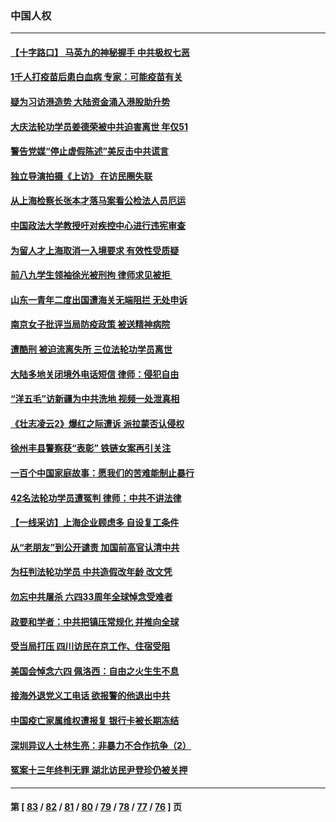 ### 中国人权
---
#### [【十字路口】 马英九的神秘握手 中共极权七恶](../../pages/ncid278/n13756688.md) 
#### [1千人打疫苗后患白血病 专家：可能疫苗有关](../../pages/ncid278/n13755932.md) 
#### [疑为习访港造势 大陆资金涌入港股助升势](../../pages/ncid278/n13756127.md) 
#### [大庆法轮功学员姜德荣被中共迫害离世 年仅51](../../pages/ncid278/n13755805.md) 
#### [警告党媒“停止虚假陈述”美反击中共谎言](../../pages/ncid278/n13755809.md) 
#### [独立导演拍摄《上访》 在访民圈失联](../../pages/ncid278/n13755221.md) 
#### [从上海检察长张本才落马案看公检法人员厄运](../../pages/ncid278/n13755011.md) 
#### [中国政法大学教授吁对疾控中心进行违宪审查](../../pages/ncid278/n13755348.md) 
#### [为留人才上海取消一入境要求 有效性受质疑](../../pages/ncid278/n13755114.md) 
#### [前八九学生领袖徐光被刑拘 律师求见被拒 ](../../pages/ncid278/n13755014.md) 
#### [山东一青年二度出国遭海关无端阻拦 无处申诉](../../pages/ncid278/n13754813.md) 
#### [南京女子批评当局防疫政策 被送精神病院](../../pages/ncid278/n13754790.md) 
#### [遭酷刑 被迫流离失所 三位法轮功学员离世](../../pages/ncid278/n13754229.md) 
#### [大陆多地关闭境外电话短信 律师：侵犯自由](../../pages/ncid278/n13754338.md) 
#### [“洋五毛”访新疆为中共洗地 视频一处泄真相](../../pages/ncid278/n13754220.md) 
#### [《壮志凌云2》爆红之际遭诉 派拉蒙否认侵权](../../pages/ncid278/n13754137.md) 
#### [徐州丰县警察获“表彰” 铁链女案再引关注](../../pages/ncid278/n13753946.md) 
#### [一百个中国家庭故事：愿我们的苦难能制止暴行](../../pages/ncid278/n13753117.md) 
#### [42名法轮功学员遭冤判 律师：中共不讲法律](../../pages/ncid278/n13753469.md) 
#### [【一线采访】上海企业顾虑多 自设复工条件](../../pages/ncid278/n13753011.md) 
#### [从“老朋友”到公开谴责 加国前高官认清中共](../../pages/ncid278/n13753035.md) 
#### [为枉判法轮功学员 中共造假改年龄 改文凭](../../pages/ncid278/n13752835.md) 
#### [勿忘中共屠杀 六四33周年全球悼念受难者](../../pages/ncid278/n13752461.md) 
#### [政要和学者：中共把镇压常规化 并推向全球](../../pages/ncid278/n13752426.md) 
#### [受当局打压 四川访民在京工作、住宿受阻](../../pages/ncid278/n13752175.md) 
#### [美国会悼念六四 佩洛西：自由之火生生不息](../../pages/ncid278/n13752143.md) 
#### [接海外退党义工电话 欲报警的他退出中共](../../pages/ncid278/n13750442.md) 
#### [中国疫亡家属维权遭报复 银行卡被长期冻结](../../pages/ncid278/n13751725.md) 
#### [深圳异议人士林生亮：非暴力不合作抗争（2）](../../pages/ncid278/n13750498.md) 
#### [冤案十三年终判无罪 湖北访民尹登珍仍被关押](../../pages/ncid278/n13751517.md) 

---
#### 第 [ [83](./83.md) / [82](./82.md) / [81](./81.md) / [80](./80.md) / [79](./79.md) / [78](./78.md) / [77](./77.md) / [76](./76.md) ] 页
